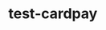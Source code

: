 # test-cardpay
[//]: # ( @todo #1:30m Needs to create an instruction for a build and run. Without such instuction our project is useless.)
